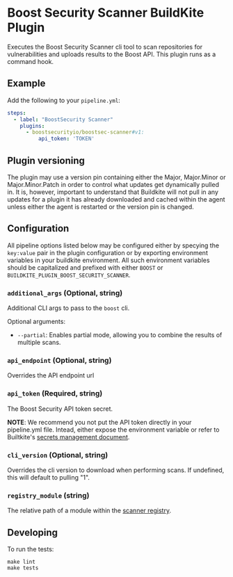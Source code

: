 # Boost Security Scanner BuildKite Plugin

Executes the Boost Security Scanner cli tool to scan repositories for
vulnerabilities and uploads results to the Boost API. This plugin
runs as a command hook.

## Example

Add the following to your `pipeline.yml`:

```yml
steps:
  - label: "BoostSecurity Scanner"
    plugins:
      - boostsecurityio/boostsec-scanner#v1:
          api_token: 'TOKEN'
```

## Plugin versioning

The plugin may use a version pin containing either the Major, Major.Minor or Major.Minor.Patch in order to control what updates get dynamically pulled in. It is, however, important to understand that Buildkite will not pull in any updates for a plugin it has already downloaded and cached within the agent unless either the agent is restarted or the version pin is changed.

## Configuration

All pipeline options listed below may be configured either by specying the
`key:value` pair in the plugin configuration or by exporting environment
variables in your buildkite environment. All such environment variables should
be capitalized and prefixed with either `BOOST` or
`BUILDKITE_PLUGIN_BOOST_SECURITY_SCANNER`.

### `additional_args` (Optional, string)

Additional CLI args to pass to the `boost` cli.

Optional arguments:
- `--partial`: Enables partial mode, allowing you to combine the results of multiple scans.

### `api_endpoint` (Optional, string)

Overrides the API endpoint url

### `api_token` (Required, string)

The Boost Security API token secret.

**NOTE**: We recommend you not put the API token directly in your pipeline.yml
file. Intead, either expose the environment variable or refer to Builtkite's
[secrets management document](https://buildkite.com/docs/pipelines/secrets).

### `cli_version` (Optional, string)

Overrides the cli version to download when performing scans. If undefined,
this will default to pulling "1".

### `registry_module` (string)

The relative path of a module within the [scanner registry](https://github.com/boostsecurityio/scanner-registry).

## Developing

To run the tests:

```shell
make lint
make tests
```
